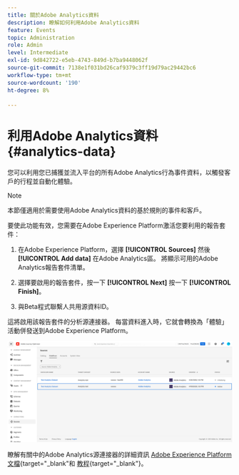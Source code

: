 ```yaml
---
title: 關於Adobe Analytics資料
description: 瞭解如何利用Adobe Analytics資料
feature: Events
topic: Administration
role: Admin
level: Intermediate
exl-id: 9d842722-e5eb-4743-849d-b7ba9448062f
source-git-commit: 7138e1f031bd26caf9379c3ff19d79ac29442bc6
workflow-type: tm+mt
source-wordcount: '190'
ht-degree: 8%

---
```


# 利用Adobe Analytics資料{#analytics-data}

您可以利用您已捕獲並流入平台的所有Adobe Analytics行為事件資料，以觸發客戶的行程並自動化體驗。

>[!NOTE]
>
>本節僅適用於需要使用Adobe Analytics資料的基於規則的事件和客戶。

要使此功能有效，您需要在Adobe Experience Platform激活您要利用的報告套件：

1. 在Adobe Experience Platform，選擇 **[!UICONTROL Sources]** 然後 **[!UICONTROL Add data]** 在Adobe Analytics區。 將顯示可用的Adobe Analytics報告套件清單。

1. 選擇要啟用的報告套件，按一下 **[!UICONTROL Next]** 按一下 **[!UICONTROL Finish]**。

1. 與Beta程式聯繫人共用源資料ID。

這將啟用該報告套件的分析源連接器。 每當資料進入時，它就會轉換為「體驗」活動併發送到Adobe Experience Platform。

![](../assets/jo-event9.png)

瞭解有關中的Adobe Analytics源連接器的詳細資訊  [Adobe Experience Platform文檔](https://experienceleague.adobe.com/docs/experience-platform/sources/connectors/adobe-applications/analytics.html?lang=zh-Hant){target=&quot;_blank&quot;和 [教程](https://experienceleague.adobe.com/docs/experience-platform/sources/ui-tutorials/create/adobe-applications/analytics.html?lang=zh-Hant){target=&quot;_blank&quot;}。
